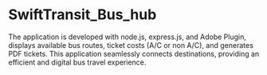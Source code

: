 # SwiftTransit_Bus_hub

 The application is developed with node.js, express.js, and Adobe Plugin, displays available bus routes, ticket costs (A/C or non A/C), and generates PDF tickets.
 This application seamlessly connects destinations, providing an efficient and digital bus travel experience.
